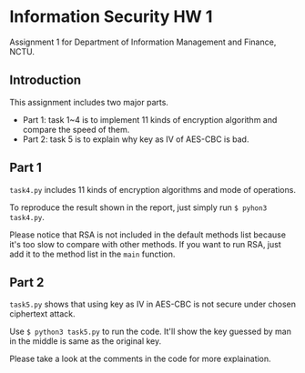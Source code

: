 # Information Security HW 1
Assignment 1 for Department of Information Management and Finance, NCTU.

## Introduction
This assignment includes two major parts. 
+ Part 1: task 1~4 is to implement 11 kinds of encryption algorithm and compare the speed of them.
+ Part 2: task 5 is to explain why key as IV of AES-CBC is bad.

## Part 1
`task4.py` includes 11 kinds of encryption algorithms and mode of operations. 

To reproduce the result shown in the report, just simply run `$ pyhon3 task4.py`.

Please notice that RSA is not included in the default methods list because it's too slow to compare with other methods. If you want to run RSA, just add it to the method list in the `main` function.

## Part 2
`task5.py` shows that using key as IV in AES-CBC is not secure under chosen ciphertext attack.

Use `$ python3 task5.py` to run the code. It'll show the key guessed by man in the middle is same as the original key.

Please take a look at the comments in the code for more explaination.